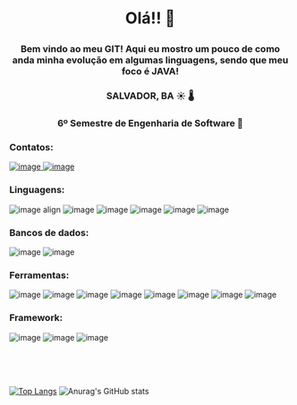 #  <p align = "center"> Olá!! 👋 </p>
###  <p align = "center"> Bem vindo ao meu GIT! Aqui eu mostro um pouco de como anda minha evolução em algumas linguagens, sendo que meu foco é JAVA! </p>  

### <p align = "center"> SALVADOR, BA :sunny:	:thermometer:	 </p> 
###  <p align = "center"> 6º Semestre de Engenharia de Software  :robot:	</p> 

### Contatos: 
<a href="https://www.linkedin.com/in/guilherme-pontes-baa319199/"> ![image](https://user-images.githubusercontent.com/65747791/132419392-85131dc3-e528-424b-89a5-d26a2de4547c.png)
<a href="https://www.instagram.com/guilherme.pontes.1884/"> ![image](https://user-images.githubusercontent.com/65747791/132419449-13e392b3-d9fa-4625-a633-37668a2bfc1e.png)
</a>
</a>
</a>  

###  Linguagens:
![image align](https://user-images.githubusercontent.com/65747791/132417507-ba721e81-a53c-42f4-b1f8-604d5833af23.png) ![image](https://user-images.githubusercontent.com/65747791/132417563-e7e69039-8675-406f-a89c-0276178e90f1.png) ![image](https://user-images.githubusercontent.com/65747791/132417667-6363df4c-4d04-4682-b30d-5ab8c2ce5aa1.png) ![image](https://user-images.githubusercontent.com/65747791/132417735-6789948e-65e5-4e10-aee2-278eb48163a7.png) ![image](https://user-images.githubusercontent.com/65747791/132417756-105f3d98-878a-4a98-a5dc-1347b42bce14.png) ![image](https://user-images.githubusercontent.com/65747791/132417813-88005538-ed9a-45e8-b412-04ccd8884eee.png) 


### Bancos de dados:
![image](https://user-images.githubusercontent.com/65747791/132418216-dca03896-3905-4447-bd7a-4df16f964a57.png) ![image](https://user-images.githubusercontent.com/65747791/132418234-80d3ea3b-8624-4ba2-9cdb-3d9d40923d7c.png)

### Ferramentas: 
![image](https://user-images.githubusercontent.com/65747791/132418662-966e5cf9-612e-4080-bedc-1e5f9966bcd3.png) ![image](https://user-images.githubusercontent.com/65747791/132418687-6f6cf55e-9a71-46b7-b9e0-cbaed00ba177.png) ![image](https://user-images.githubusercontent.com/65747791/132418699-3d3e6d05-b9db-4ec7-931b-1f2ab7b6c747.png) ![image](https://user-images.githubusercontent.com/65747791/132418708-51106af6-f777-496b-9a39-f1dc5b62a1c8.png) ![image](https://user-images.githubusercontent.com/65747791/132418711-bc25627e-068e-4af9-9779-a0b237b22c5e.png) ![image](https://user-images.githubusercontent.com/65747791/132418754-aa46a130-e20b-45b6-b70d-814eb63dd618.png) ![image](https://user-images.githubusercontent.com/65747791/132418851-cb5f01d8-ccef-4af1-a71b-5be5e56f93ee.png) ![image](https://user-images.githubusercontent.com/65747791/132418879-6d6663d4-0ef7-4769-bd67-bea9b27f1cf0.png)



### Framework: 
![image](https://user-images.githubusercontent.com/65747791/132418946-b40811a4-333c-4870-844d-76e9f97b9cc1.png) ![image](https://user-images.githubusercontent.com/65747791/132418965-06c9427f-abeb-494b-998a-69d2d826ac1f.png) ![image](https://user-images.githubusercontent.com/65747791/132418980-0e1483d5-cdda-492b-b550-09bd850dcc15.png)

<br>
<br>
<br>

[![Top Langs](https://github-readme-stats.vercel.app/api/top-langs/?username=GuilhermePontes1)](https://github.com/GuilhermePontes1/github-readme-stats) ![Anurag's GitHub stats](https://github-readme-stats.vercel.app/api?username=GuilhermePontes1&show_icons=true&theme=dark)



<!--
**GuilhermePontes1/GuilhermePontes1** is a ✨ _special_ ✨ repository because its `README.md` (this file) appears on your GitHub profile.

Here are some ideas to get you started:

- 🔭 I’m currently working on ...
- 🌱 I’m currently learning ...
- 👯 I’m looking to collaborate on ...
- 🤔 I’m looking for help with ...
- 💬 Ask me about ...
- 📫 How to reach me: ...
- 😄 Pronouns: ...
- ⚡ Fun fact: ...
-->
